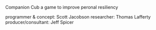 Companion Cub
a game to improve peronal resiliency

programmer & concept: Scott Jacobson
researcher: Thomas Lafferty
producer/consultant: Jeff Spicer